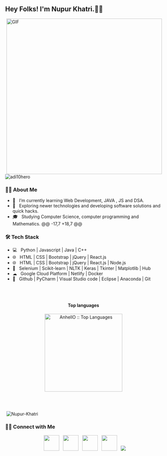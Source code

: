 <h2> Hey Folks! I'm Nupur Khatri.👩‍💻</h2>
<img align="right" alt="GIF" src="https://cdn.dribbble.com/users/2646423/screenshots/5507196/computer.gif" width="500"/>
<p align="left"> <img   src="https://komarev.com/ghpvc/?username=Nupur-Khatri&color=ff69b4&&style=plastic" alt="adi10hero" /> </p>
<h3>👩‍💻 About Me </h3>

- 🔭 &nbsp; I’m currently learning Web Development, JAVA , JS and DSA.
- 🤔 &nbsp; Exploring newer technologies and developing software solutions and quick hacks.
- 🎓 &nbsp; Studying Computer Science, computer programming and Mathematics.
@@ -17,7 +18,7 @@
<h3>🛠 Tech Stack</h3>

- 💻 &nbsp; Python | Javascript | Java | C++   
- 🌐 &nbsp; HTML | CSS | Bootstrap | jQuery | React.js
- 🌐 &nbsp; HTML | CSS | Bootstrap | jQuery | React.js | Node.js
- 🐍 &nbsp; Selenium | Scikit-learn | NLTK | Keras | Tkinter | Matplotlib | Hub
- ☁ &nbsp; Google Cloud Platform | Netlify | Docker
- 🔧 &nbsp; Github | PyCharm | Visual Studio code | Eclipse | Anaconda | Git

<br><br>
<h4 align="center">Top languages</h4>
<p align="center"><img src="https://github-readme-stats.vercel.app/api/top-langs/?username=Nupur-Khatri&langs_count=10&theme=tokyonight&layout=compact" alt="AnhellO :: Top Languages" height="250" /></p>
<br><br>
<p>&nbsp;<img align="center" src="https://github-readme-stats.vercel.app/api?username=Nupur-Khatri&show_icons=true&locale=en&theme=radical" alt="Nupur-Khatri" /></p>
<h3> 🤝🏻 Connect with Me </h3>
<p align="center">
&nbsp; <a href="https://twitter.com/Nupur_Khatri_" target="_blank" rel="noopener noreferrer"><img src="https://img.icons8.com/plasticine/100/000000/twitter.png" width="50" /></a>  
&nbsp; <a href="https://www.instagram.com/nupurkhatriofficial/?hl=en" target="_blank" rel="noopener noreferrer"><img src="https://img.icons8.com/plasticine/100/000000/instagram-new.png" width="50" /></a>  
&nbsp; <a href="https://www.linkedin.com/in/nupur-khatri-353632190/" target="_blank" rel="noopener noreferrer"><img src="https://img.icons8.com/plasticine/100/000000/linkedin.png" width="50" /></a>
&nbsp; <a href="mailto:nupur532002@gmail.com" target="_blank" rel="noopener noreferrer"><img src="https://img.icons8.com/plasticine/100/000000/gmail.png"  width="50" /></a>
&nbsp; <a href="https://medium.com/@nupur532002" target="_blank" rel="noopener noreferrer"><img src="https://img.icons8.com/color/48/000000/medium-monogram.png"/></a>
</p>
